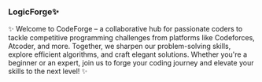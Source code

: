 ### LogicForge✨
✨ Welcome to CodeForge – a collaborative hub for passionate coders to tackle competitive programming challenges from platforms like Codeforces, Atcoder, and more. Together, we sharpen our problem-solving skills, explore efficient algorithms, and craft elegant solutions. Whether you're a beginner or an expert, join us to forge your coding journey and elevate your skills to the next level! ✨
